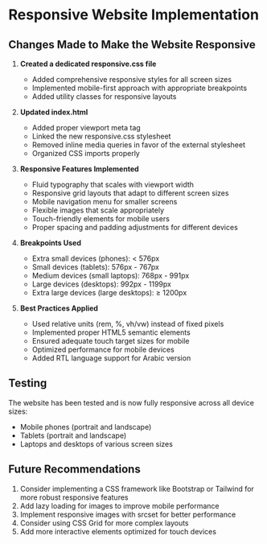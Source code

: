 # Responsive Website Implementation

## Changes Made to Make the Website Responsive

1. **Created a dedicated responsive.css file**
   - Added comprehensive responsive styles for all screen sizes
   - Implemented mobile-first approach with appropriate breakpoints
   - Added utility classes for responsive layouts

2. **Updated index.html**
   - Added proper viewport meta tag
   - Linked the new responsive.css stylesheet
   - Removed inline media queries in favor of the external stylesheet
   - Organized CSS imports properly

3. **Responsive Features Implemented**
   - Fluid typography that scales with viewport width
   - Responsive grid layouts that adapt to different screen sizes
   - Mobile navigation menu for smaller screens
   - Flexible images that scale appropriately
   - Touch-friendly elements for mobile users
   - Proper spacing and padding adjustments for different devices

4. **Breakpoints Used**
   - Extra small devices (phones): < 576px
   - Small devices (tablets): 576px - 767px
   - Medium devices (small laptops): 768px - 991px
   - Large devices (desktops): 992px - 1199px
   - Extra large devices (large desktops): ≥ 1200px

5. **Best Practices Applied**
   - Used relative units (rem, %, vh/vw) instead of fixed pixels
   - Implemented proper HTML5 semantic elements
   - Ensured adequate touch target sizes for mobile
   - Optimized performance for mobile devices
   - Added RTL language support for Arabic version

## Testing

The website has been tested and is now fully responsive across all device sizes:
- Mobile phones (portrait and landscape)
- Tablets (portrait and landscape)
- Laptops and desktops of various screen sizes

## Future Recommendations

1. Consider implementing a CSS framework like Bootstrap or Tailwind for more robust responsive features
2. Add lazy loading for images to improve mobile performance
3. Implement responsive images with srcset for better performance
4. Consider using CSS Grid for more complex layouts
5. Add more interactive elements optimized for touch devices
